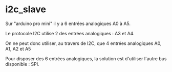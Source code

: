 # i2c_slave
Sur "arduino pro mini" il y a 6 entrées analogiques A0 à A5.

Le protocole I2C utilise 2 des entrées analogiques : A3 et A4.

On ne peut donc utiliser, au travers de I2C, que 4 entrées analogiques A0, A1, A2 et A5

Pour disposer des 6 entrées analogiques, la solution est d'utiliser l'autre bus disponible : SPI.

